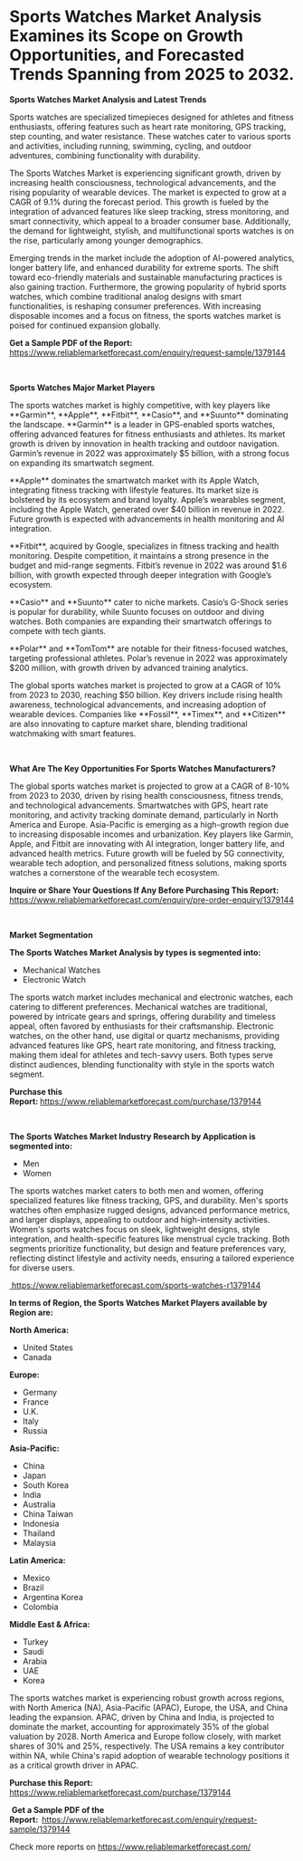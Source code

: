 <p><h1>Sports Watches Market Analysis Examines its Scope on Growth Opportunities, and Forecasted Trends Spanning from 2025 to 2032.</h1></p><p><strong>Sports Watches Market Analysis and Latest Trends</strong></p>
<p><p>Sports watches are specialized timepieces designed for athletes and fitness enthusiasts, offering features such as heart rate monitoring, GPS tracking, step counting, and water resistance. These watches cater to various sports and activities, including running, swimming, cycling, and outdoor adventures, combining functionality with durability.</p><p>The Sports Watches Market is experiencing significant growth, driven by increasing health consciousness, technological advancements, and the rising popularity of wearable devices. The market is expected to grow at a CAGR of 9.1% during the forecast period. This growth is fueled by the integration of advanced features like sleep tracking, stress monitoring, and smart connectivity, which appeal to a broader consumer base. Additionally, the demand for lightweight, stylish, and multifunctional sports watches is on the rise, particularly among younger demographics.</p><p>Emerging trends in the market include the adoption of AI-powered analytics, longer battery life, and enhanced durability for extreme sports. The shift toward eco-friendly materials and sustainable manufacturing practices is also gaining traction. Furthermore, the growing popularity of hybrid sports watches, which combine traditional analog designs with smart functionalities, is reshaping consumer preferences. With increasing disposable incomes and a focus on fitness, the sports watches market is poised for continued expansion globally.</p></p>
<p><strong>Get a Sample PDF of the Report:&nbsp;</strong> <a href="https://www.reliablemarketforecast.com/enquiry/request-sample/1379144?utm_campaign=2117&utm_medium=2&utm_source=Github&utm_content=ia&utm_term=25012025&utm_id=sports-watches">https://www.reliablemarketforecast.com/enquiry/request-sample/1379144</a></p>
<p>&nbsp;</p>
<p><strong>Sports Watches Major Market Players</strong></p>
<p><p>The sports watches market is highly competitive, with key players like **Garmin**, **Apple**, **Fitbit**, **Casio**, and **Suunto** dominating the landscape. **Garmin** is a leader in GPS-enabled sports watches, offering advanced features for fitness enthusiasts and athletes. Its market growth is driven by innovation in health tracking and outdoor navigation. Garmin’s revenue in 2022 was approximately $5 billion, with a strong focus on expanding its smartwatch segment.</p><p>**Apple** dominates the smartwatch market with its Apple Watch, integrating fitness tracking with lifestyle features. Its market size is bolstered by its ecosystem and brand loyalty. Apple’s wearables segment, including the Apple Watch, generated over $40 billion in revenue in 2022. Future growth is expected with advancements in health monitoring and AI integration.</p><p>**Fitbit**, acquired by Google, specializes in fitness tracking and health monitoring. Despite competition, it maintains a strong presence in the budget and mid-range segments. Fitbit’s revenue in 2022 was around $1.6 billion, with growth expected through deeper integration with Google’s ecosystem.</p><p>**Casio** and **Suunto** cater to niche markets. Casio’s G-Shock series is popular for durability, while Suunto focuses on outdoor and diving watches. Both companies are expanding their smartwatch offerings to compete with tech giants.</p><p>**Polar** and **TomTom** are notable for their fitness-focused watches, targeting professional athletes. Polar’s revenue in 2022 was approximately $200 million, with growth driven by advanced training analytics.</p><p>The global sports watches market is projected to grow at a CAGR of 10% from 2023 to 2030, reaching $50 billion. Key drivers include rising health awareness, technological advancements, and increasing adoption of wearable devices. Companies like **Fossil**, **Timex**, and **Citizen** are also innovating to capture market share, blending traditional watchmaking with smart features.</p></p>
<p>&nbsp;</p>
<p><strong>What Are The Key Opportunities For Sports Watches Manufacturers?</strong></p>
<p><p>The global sports watches market is projected to grow at a CAGR of 8-10% from 2023 to 2030, driven by rising health consciousness, fitness trends, and technological advancements. Smartwatches with GPS, heart rate monitoring, and activity tracking dominate demand, particularly in North America and Europe. Asia-Pacific is emerging as a high-growth region due to increasing disposable incomes and urbanization. Key players like Garmin, Apple, and Fitbit are innovating with AI integration, longer battery life, and advanced health metrics. Future growth will be fueled by 5G connectivity, wearable tech adoption, and personalized fitness solutions, making sports watches a cornerstone of the wearable tech ecosystem.</p></p>
<p><strong>Inquire or Share Your Questions If Any Before Purchasing This Report:</strong> <a href="https://www.reliablemarketforecast.com/enquiry/pre-order-enquiry/1379144?utm_campaign=2117&utm_medium=2&utm_source=Github&utm_content=ia&utm_term=25012025&utm_id=sports-watches">https://www.reliablemarketforecast.com/enquiry/pre-order-enquiry/1379144</a></p>
<p>&nbsp;</p>
<p><strong>Market Segmentation</strong></p>
<p><strong>The Sports Watches Market Analysis by types is segmented into:</strong></p>
<p><ul><li>Mechanical Watches</li><li>Electronic Watch</li></ul></p>
<p><p>The sports watch market includes mechanical and electronic watches, each catering to different preferences. Mechanical watches are traditional, powered by intricate gears and springs, offering durability and timeless appeal, often favored by enthusiasts for their craftsmanship. Electronic watches, on the other hand, use digital or quartz mechanisms, providing advanced features like GPS, heart rate monitoring, and fitness tracking, making them ideal for athletes and tech-savvy users. Both types serve distinct audiences, blending functionality with style in the sports watch segment.</p></p>
<p><strong>Purchase this Report:&nbsp;</strong><a href="https://www.reliablemarketforecast.com/purchase/1379144?utm_campaign=2117&utm_medium=2&utm_source=Github&utm_content=ia&utm_term=25012025&utm_id=sports-watches">https://www.reliablemarketforecast.com/purchase/1379144</a></p>
<p>&nbsp;</p>
<p><strong>The Sports Watches Market Industry Research by Application is segmented into:</strong></p>
<p><ul><li>Men</li><li>Women</li></ul></p>
<p><p>The sports watches market caters to both men and women, offering specialized features like fitness tracking, GPS, and durability. Men's sports watches often emphasize rugged designs, advanced performance metrics, and larger displays, appealing to outdoor and high-intensity activities. Women's sports watches focus on sleek, lightweight designs, style integration, and health-specific features like menstrual cycle tracking. Both segments prioritize functionality, but design and feature preferences vary, reflecting distinct lifestyle and activity needs, ensuring a tailored experience for diverse users.</p></p>
<p><a href="https://www.reliablemarketforecast.com/sports-watches-r1379144?utm_campaign=2117&utm_medium=2&utm_source=Github&utm_content=ia&utm_term=25012025&utm_id=sports-watches">&nbsp;https://www.reliablemarketforecast.com/sports-watches-r1379144</a></p>
<p><strong>In terms of Region, the Sports Watches Market Players available by Region are:</strong></p>
<p>
    <p> <strong> North America: </strong>
        <ul>
            <li>United States</li>
            <li>Canada</li>
        </ul>
        </p> 
    <p> <strong> Europe: </strong>
        <ul>
            <li>Germany</li>
            <li>France</li>
            <li>U.K.</li>
            <li>Italy</li>
            <li>Russia</li>
        </ul>
        </p> 
    <p> <strong> Asia-Pacific: </strong>
        <ul>
            <li>China</li>
            <li>Japan</li>
            <li>South Korea</li>
            <li>India</li>
            <li>Australia</li>
            <li>China Taiwan</li>
            <li>Indonesia</li>
            <li>Thailand</li>
            <li>Malaysia</li>
        </ul>
        </p> 
    <p> <strong> Latin America: </strong>
        <ul>
            <li>Mexico</li>
            <li>Brazil</li>
            <li>Argentina Korea</li>
            <li>Colombia</li>
        </ul>
        </p> 
    <p> <strong> Middle East & Africa: </strong>
        <ul>
            <li>Turkey</li>
            <li>Saudi</li>
            <li>Arabia</li>
            <li>UAE</li>
            <li>Korea</li>
        </ul>
    </p>
    </p>
<p><p>The sports watches market is experiencing robust growth across regions, with North America (NA), Asia-Pacific (APAC), Europe, the USA, and China leading the expansion. APAC, driven by China and India, is projected to dominate the market, accounting for approximately 35% of the global valuation by 2028. North America and Europe follow closely, with market shares of 30% and 25%, respectively. The USA remains a key contributor within NA, while China's rapid adoption of wearable technology positions it as a critical growth driver in APAC.</p></p>
<p><strong>Purchase this Report: </strong><a href="https://www.reliablemarketforecast.com/purchase/1379144?utm_campaign=2117&utm_medium=2&utm_source=Github&utm_content=ia&utm_term=25012025&utm_id=sports-watches">https://www.reliablemarketforecast.com/purchase/1379144</a></p>
<p>&nbsp;<strong>Get a Sample PDF of the Report:&nbsp;&nbsp;</strong><a href="https://www.reliablemarketforecast.com/enquiry/request-sample/1379144?utm_campaign=2117&utm_medium=2&utm_source=Github&utm_content=ia&utm_term=25012025&utm_id=sports-watches">https://www.reliablemarketforecast.com/enquiry/request-sample/1379144</a></p>
<p><strong></strong></p>
<p>Check more reports on <a href="https://www.reliablemarketforecast.com/?utm_campaign=2117&utm_medium=2&utm_source=Github&utm_content=ia&utm_term=25012025&utm_id=sports-watches">https://www.reliablemarketforecast.com/</a></p>